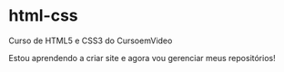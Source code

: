 # html-css
 Curso de HTML5 e CSS3 do CursoemVideo

 Estou aprendendo a criar site e agora vou gerenciar meus repositórios!
